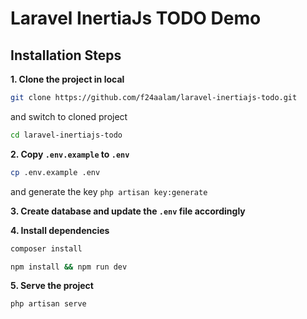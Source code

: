 # Laravel InertiaJs TODO Demo

## Installation Steps

**1. Clone the project in local**

```sh
git clone https://github.com/f24aalam/laravel-inertiajs-todo.git
```

and switch to cloned project

```sh
cd laravel-inertiajs-todo
```

**2. Copy `.env.example` to `.env`**

```sh
cp .env.example .env
```

and generate the key `php artisan key:generate`

**3. Create database and update the `.env` file accordingly**

**4. Install dependencies**

```sh
composer install
```

```sh
npm install && npm run dev
```

**5. Serve the project**

```sh
php artisan serve
```
